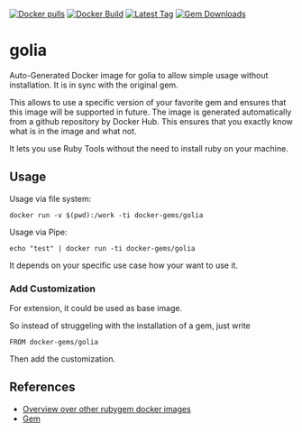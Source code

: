 [![Docker pulls](https://img.shields.io/docker/pulls/rubygem/golia.svg)](https://hub.docker.com/r/rubygem/golia/)
[![Docker Build](https://img.shields.io/docker/automated/rubygem/golia.svg)](https://hub.docker.com/r/rubygem/golia/)
[![Latest Tag](https://img.shields.io/github/tag/docker-rubygem/golia.svg)](https://hub.docker.com/r/rubygem/golia/)
[![Gem Downloads](https://img.shields.io/gem/dt/golia.svg)](https://rubygems.org/gems/golia/)
# golia

Auto-Generated Docker image for golia to allow simple usage without installation.
It is in sync with the original gem.

This allows to use a specific version of your favorite gem and ensures that this image will be supported in future.
The image is generated automatically from a github repository by Docker Hub.
This ensures that you exactly know what is in the image and what not.

It lets you use Ruby Tools without the need to install ruby on your machine.

## Usage

Usage via file system:

`docker run -v $(pwd):/work -ti docker-gems/golia`

Usage via Pipe:

`echo "test" | docker run -ti docker-gems/golia`

It depends on your specific use case how your want to use it.

### Add Customization

For extension, it could be used as base image.

So instead of struggeling with the installation of a gem, just write

`FROM docker-gems/golia`

Then add the customization.

## References

 - [Overview over other rubygem docker images](https://github.com/thinkbot/docker-rubygem)
 - [Gem](https://rubygems.org/gems/golia/)
